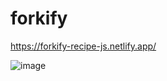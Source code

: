 # forkify 

https://forkify-recipe-js.netlify.app/



![image](https://user-images.githubusercontent.com/65421302/107585388-027d0d80-6bb3-11eb-8b06-f0d9313219b4.png)
